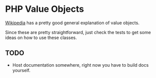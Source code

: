 PHP Value Objects
=================

[Wikipedia](https://en.wikipedia.org/wiki/Value_object) has a pretty good
general explanation of value objects.

Since these are pretty straightforward, just check the tests to get some ideas
on how to use these classes.

TODO
----

* Host documentation somewhere, right now you have to build docs yourself.
